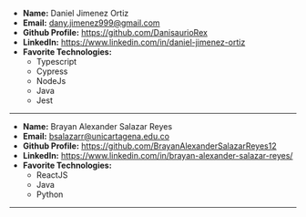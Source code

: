 - **Name:** Daniel Jimenez Ortiz
- **Email:** dany.jimenez999@gmail.com
- **Github Profile:** https://github.com/DanisaurioRex
- **LinkedIn:** https://www.linkedin.com/in/daniel-jimenez-ortiz
- **Favorite Technologies:**
  - Typescript
  - Cypress
  - NodeJs
  - Java
  - Jest

---

- **Name:** Brayan Alexander Salazar Reyes
- **Email:** bsalazarr@unicartagena.edu.co
- **Github Profile:** https://github.com/BrayanAlexanderSalazarReyes12
- **LinkedIn:** https://www.linkedin.com/in/brayan-alexander-salazar-reyes/
- **Favorite Technologies:**
  - ReactJS
  - Java
  - Python

---
